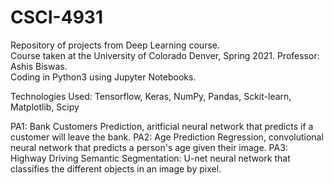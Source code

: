 # CSCI-4931

Repository of projects from Deep Learning course.  
Course taken at the University of Colorado Denver, Spring 2021. Professor: Ashis Biswas.  
Coding in Python3 using Jupyter Notebooks.  

Technologies Used: Tensorflow, Keras, NumPy, Pandas, Sckit-learn, Matplotlib, Scipy   

PA1: Bank Customers Prediction, aritficial neural network that predicts if a customer will leave the bank.
PA2: Age Prediction Regression, convolutional neural network that predicts a person's age given their image.
PA3: Highway Driving Semantic Segmentation: U-net neural network that classifies the different objects in an image by pixel.
